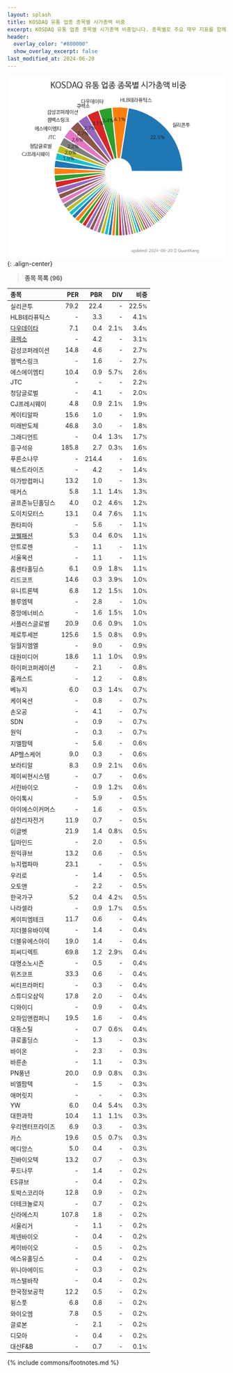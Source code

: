```yaml
---
layout: splash
title: KOSDAQ 유통 업종 종목별 시가총액 비중
excerpt: KOSDAQ 유통 업종 종목별 시가총액 비중입니다. 종목별로 주요 재무 지표를 함께 표시합니다.
header:
  overlay_color: "#800000"
  show_overlay_excerpt: false
last_modified_at: 2024-06-20
---
```



![KOSDAQ 유통 업종 종목별 시가총액 비중](/stats/sector/images/kosdaq_업종_유통_종목.png){: .align-center}


> **종목 목록 (96)**<a id="list"></a>

| **종목** | **PER** | **PBR** | **DIV** | **비중** |
| :------- | ------: | ------: | ------: | -------: |
| 실리콘투 | 79.2 | 22.4 | - | 22.5<small>%</small> |
| HLB테라퓨틱스 | - | 3.3 | - | 4.1<small>%</small> |
| [다우데이타](/032190/) | 7.1 | 0.4 | 2.1<small>%</small> | 3.4<small>%</small> |
| [큐렉소](/060280/) | - | 4.2 | - | 3.1<small>%</small> |
| 감성코퍼레이션 | 14.8 | 4.6 | - | 2.7<small>%</small> |
| 젬백스링크 | - | 1.6 | - | 2.7<small>%</small> |
| 에스에이엠티 | 10.4 | 0.9 | 5.7<small>%</small> | 2.6<small>%</small> |
| JTC | - | - | - | 2.2<small>%</small> |
| 청담글로벌 | - | 4.1 | - | 2.0<small>%</small> |
| CJ프레시웨이 | 4.8 | 0.9 | 2.1<small>%</small> | 1.9<small>%</small> |
| 케이티알파 | 15.6 | 1.0 | - | 1.9<small>%</small> |
| 미래반도체 | 46.8 | 3.0 | - | 1.8<small>%</small> |
| 그래디언트 | - | 0.4 | 1.3<small>%</small> | 1.7<small>%</small> |
| 흥구석유 | 185.8 | 2.7 | 0.3<small>%</small> | 1.6<small>%</small> |
| 푸른소나무 | - | 214.4 | - | 1.6<small>%</small> |
| 웨스트라이즈 | - | 4.2 | - | 1.4<small>%</small> |
| 아가방컴퍼니 | 13.2 | 1.0 | - | 1.3<small>%</small> |
| 매커스 | 5.8 | 1.1 | 1.4<small>%</small> | 1.3<small>%</small> |
| 골프존뉴딘홀딩스 | 4.0 | 0.2 | 4.6<small>%</small> | 1.2<small>%</small> |
| 도이치모터스 | 13.1 | 0.4 | 7.6<small>%</small> | 1.1<small>%</small> |
| 퀀타피아 | - | 5.6 | - | 1.1<small>%</small> |
| [코웰패션](/033290/) | 5.3 | 0.4 | 6.0<small>%</small> | 1.1<small>%</small> |
| 안트로젠 | - | 1.1 | - | 1.1<small>%</small> |
| 서울옥션 | - | 1.1 | - | 1.1<small>%</small> |
| 홈센타홀딩스 | 6.1 | 0.9 | 1.8<small>%</small> | 1.1<small>%</small> |
| 리드코프 | 14.6 | 0.3 | 3.9<small>%</small> | 1.0<small>%</small> |
| 유니트론텍 | 6.8 | 1.2 | 1.5<small>%</small> | 1.0<small>%</small> |
| 블루엠텍 | - | 2.8 | - | 1.0<small>%</small> |
| 중앙에너비스 | - | 1.6 | 1.5<small>%</small> | 1.0<small>%</small> |
| 서플러스글로벌 | 20.9 | 0.6 | 0.9<small>%</small> | 1.0<small>%</small> |
| 제로투세븐 | 125.6 | 1.5 | 0.8<small>%</small> | 0.9<small>%</small> |
| 일월지엠엘 | - | 9.0 | - | 0.9<small>%</small> |
| 대원미디어 | 18.6 | 1.1 | 1.0<small>%</small> | 0.9<small>%</small> |
| 하이퍼코퍼레이션 | - | 2.1 | - | 0.8<small>%</small> |
| 홈캐스트 | - | 1.2 | - | 0.8<small>%</small> |
| 베뉴지 | 6.0 | 0.3 | 1.4<small>%</small> | 0.7<small>%</small> |
| 케이옥션 | - | 0.8 | - | 0.7<small>%</small> |
| 손오공 | - | 4.1 | - | 0.7<small>%</small> |
| SDN | - | 0.9 | - | 0.7<small>%</small> |
| 원익 | - | 0.3 | - | 0.7<small>%</small> |
| 지엘팜텍 | - | 5.6 | - | 0.6<small>%</small> |
| AP헬스케어 | 9.0 | 0.3 | - | 0.6<small>%</small> |
| 보라티알 | 8.3 | 0.9 | 2.1<small>%</small> | 0.6<small>%</small> |
| 제이씨현시스템 | - | 0.7 | - | 0.6<small>%</small> |
| 서린바이오 | - | 0.9 | 1.2<small>%</small> | 0.6<small>%</small> |
| 아이톡시 | - | 5.9 | - | 0.5<small>%</small> |
| 아이에스이커머스 | - | 1.6 | - | 0.5<small>%</small> |
| 삼천리자전거 | 11.9 | 0.7 | - | 0.5<small>%</small> |
| 이글벳 | 21.9 | 1.4 | 0.8<small>%</small> | 0.5<small>%</small> |
| 딥마인드 | - | 2.0 | - | 0.5<small>%</small> |
| 원익큐브 | 13.2 | 0.6 | - | 0.5<small>%</small> |
| 뉴지랩파마 | 23.1 | - | - | 0.5<small>%</small> |
| 우리로 | - | 1.4 | - | 0.5<small>%</small> |
| 오토앤 | - | 2.2 | - | 0.5<small>%</small> |
| 한국가구 | 5.2 | 0.4 | 4.2<small>%</small> | 0.5<small>%</small> |
| 나라셀라 | - | 0.9 | 1.7<small>%</small> | 0.5<small>%</small> |
| 케이피엠테크 | 11.7 | 0.6 | - | 0.4<small>%</small> |
| 지더블유바이텍 | - | 1.4 | - | 0.4<small>%</small> |
| 더블유에스아이 | 19.0 | 1.4 | - | 0.4<small>%</small> |
| 피씨디렉트 | 69.8 | 1.2 | 2.9<small>%</small> | 0.4<small>%</small> |
| 대명소노시즌 | - | 0.5 | - | 0.4<small>%</small> |
| 위즈코프 | 33.3 | 0.6 | - | 0.4<small>%</small> |
| 씨티프라퍼티 | - | 0.3 | - | 0.4<small>%</small> |
| 스튜디오삼익 | 17.8 | 2.0 | - | 0.4<small>%</small> |
| 디와이디 | - | 0.9 | - | 0.4<small>%</small> |
| 오하임앤컴퍼니 | 19.5 | 1.6 | - | 0.4<small>%</small> |
| 대동스틸 | - | 0.7 | 0.6<small>%</small> | 0.4<small>%</small> |
| 큐로홀딩스 | - | 1.3 | - | 0.3<small>%</small> |
| 바이온 | - | 2.3 | - | 0.3<small>%</small> |
| 바른손 | - | 1.1 | - | 0.3<small>%</small> |
| PN풍년 | 20.0 | 0.9 | 0.8<small>%</small> | 0.3<small>%</small> |
| 비엘팜텍 | - | 1.5 | - | 0.3<small>%</small> |
| 애머릿지 | - | - | - | 0.3<small>%</small> |
| YW | 6.0 | 0.4 | 5.4<small>%</small> | 0.3<small>%</small> |
| 대한과학 | 10.4 | 1.1 | 1.1<small>%</small> | 0.3<small>%</small> |
| 우리엔터프라이즈 | 6.9 | 0.3 | - | 0.3<small>%</small> |
| 카스 | 19.6 | 0.5 | 0.7<small>%</small> | 0.3<small>%</small> |
| 메디앙스 | 5.0 | 0.4 | - | 0.3<small>%</small> |
| 진바이오텍 | 13.2 | 0.7 | - | 0.3<small>%</small> |
| 푸드나무 | - | 1.4 | - | 0.2<small>%</small> |
| ES큐브 | - | 0.4 | - | 0.2<small>%</small> |
| 토박스코리아 | 12.8 | 0.9 | - | 0.2<small>%</small> |
| 더테크놀로지 | - | 0.7 | - | 0.2<small>%</small> |
| 신라에스지 | 107.8 | 1.8 | - | 0.2<small>%</small> |
| 서울리거 | - | 1.1 | - | 0.2<small>%</small> |
| 제넨바이오 | - | 0.4 | - | 0.2<small>%</small> |
| 케이바이오 | - | 0.5 | - | 0.2<small>%</small> |
| 에스유홀딩스 | - | 0.4 | - | 0.2<small>%</small> |
| 위니아에이드 | - | 0.3 | - | 0.2<small>%</small> |
| 까스텔바작 | - | 0.4 | - | 0.2<small>%</small> |
| 한국정보공학 | 12.2 | 0.5 | - | 0.2<small>%</small> |
| 윙스풋 | 6.8 | 0.8 | - | 0.2<small>%</small> |
| 와이오엠 | 7.8 | 0.5 | - | 0.2<small>%</small> |
| 글로본 | - | 2.1 | - | 0.2<small>%</small> |
| 디모아 | - | 0.4 | - | 0.2<small>%</small> |
| 대산F&B | - | 0.7 | - | 0.1<small>%</small> |

{% include commons/footnotes.md %}